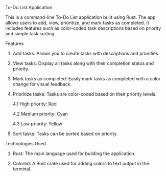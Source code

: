 To-Do List Application

This is a command-line To-Do List application built using Rust. The app allows users to add, view, prioritize, and mark tasks as completed. It includes features such as color-coded task descriptions based on priority and simple task sorting.

Features

1. Add tasks: Allows you to create tasks with descriptions and priorities.

2. View tasks: Display all tasks along with their completion status and priority.

3. Mark tasks as completed: Easily mark tasks as completed with a color change for visual feedback.

4. Prioritize tasks: Tasks are color-coded based on their priority levels.

    4.1 High priority: Red

    4.2 Medium priority: Cyan

    4.3 Low priority: Yellow

5. Sort tasks: Tasks can be sorted based on priority.
   

Technologies Used

1. Rust: The main language used for building the application.

2. Colored: A Rust crate used for adding colors to text output in the terminal.
